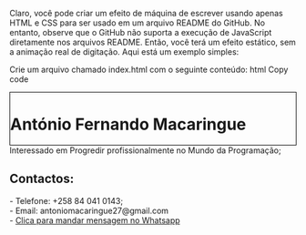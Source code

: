 
Claro, você pode criar um efeito de máquina de escrever usando apenas HTML e CSS para ser usado em um arquivo README do GitHub. No entanto, observe que o GitHub não suporta a execução de JavaScript diretamente nos arquivos README. Então, você terá um efeito estático, sem a animação real de digitação. Aqui está um exemplo simples:

Crie um arquivo chamado index.html com o seguinte conteúdo:
html
Copy code
<!DOCTYPE html>
<html>
<head>
<style>
.typewriter {
  overflow: hidden;
  border: 1px solid black;
  white-space: nowrap;
}

.typewriter h1 {
  font-size: 24px;
  padding: 10px;
  margin: 0;
}
</style>
</head>
<body>
  <div class="typewriter">
    <h1>António Fernando Macaringue</h1>
  </div>
</body>
</html>
Interessado em Progredir profissionalmente no Mundo da Programação;<br>


<h2><strong>Contactos:</strong></h2>
- Telefone: +258 84 041 0143;<br>
- Email: <link>antoniomacaringue27@gmail.com </link><br>
- <a href="https://wa.me/258840410143"> Clica para mandar mensagem no Whatsapp</a>
